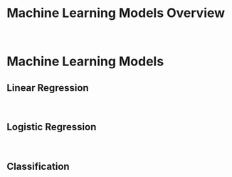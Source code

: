 # Machine Learning Models Overview

<br>

# Machine Learning Models

## Linear Regression

<br>

## Logistic Regression

<br>

## Classification



